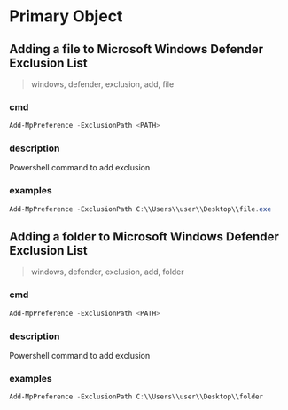 # Primary Object
<!-- All H1 tags will be ignored and H2 tags will be considered as the base object. H3 will be the internal k-v pair. -->

## Adding a file to Microsoft Windows Defender Exclusion List

> windows, defender, exclusion, add, file

### cmd

```powershell
Add-MpPreference -ExclusionPath <PATH>
```

### description

Powershell command to add exclusion

### examples

```powershell
Add-MpPreference -ExclusionPath C:\\Users\\user\\Desktop\\file.exe
```

## Adding a folder to Microsoft Windows Defender Exclusion List

> windows, defender, exclusion, add, folder

### cmd

```powershell
Add-MpPreference -ExclusionPath <PATH>
```

### description

Powershell command to add exclusion

### examples

```powershell
Add-MpPreference -ExclusionPath C:\\Users\\user\\Desktop\\folder
```
